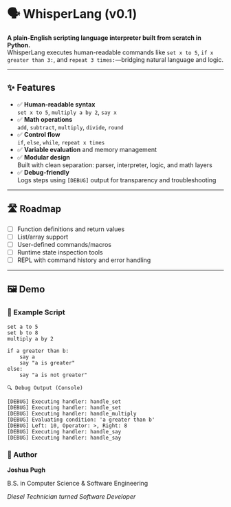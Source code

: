 # 🗣️ WhisperLang (v0.1)

**A plain-English scripting language interpreter built from scratch in Python.**  
WhisperLang executes human-readable commands like `set x to 5`, `if x greater than 3:`, and `repeat 3 times:`—bridging natural language and logic.

---

## ✨ Features

- ✅ **Human-readable syntax**  
  `set x to 5`, `multiply a by 2`, `say x`
- ✅ **Math operations**  
  `add`, `subtract`, `multiply`, `divide`, `round`
- ✅ **Control flow**  
  `if`, `else`, `while`, `repeat x times`
- ✅ **Variable evaluation** and memory management
- ✅ **Modular design**  
  Built with clean separation: parser, interpreter, logic, and math layers
- ✅ **Debug-friendly**  
  Logs steps using `[DEBUG]` output for transparency and troubleshooting

---

## 🛣️ Roadmap

- [ ] Function definitions and return values  
- [ ] List/array support  
- [ ] User-defined commands/macros  
- [ ] Runtime state inspection tools  
- [ ] REPL with command history and error handling  

---

## 🖼️ Demo

### 🧾 Example Script

```plaintext
set a to 5  
set b to 8  
multiply a by 2  

if a greater than b:
    say a
    say "a is greater"
else:
    say "a is not greater"
```

```plaintext
🔍 Debug Output (Console)

[DEBUG] Executing handler: handle_set
[DEBUG] Executing handler: handle_set
[DEBUG] Executing handler: handle_multiply
[DEBUG] Evaluating condition: 'a greater than b'
[DEBUG] Left: 10, Operator: >, Right: 8
[DEBUG] Executing handler: handle_say
[DEBUG] Executing handler: handle_say
```

### 👤 Author
**Joshua Pugh**

B.S. in Computer Science & Software Engineering  

*Diesel Technician turned Software Developer*
